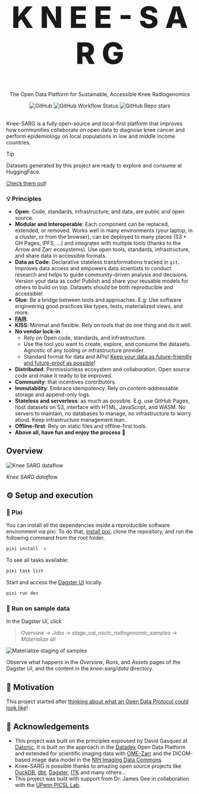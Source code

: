 <!-- markdownlint-disable MD033 MD041-->

<p align="center">
  <h1 style="font-size:80px; font-weight: 800;" align="center">K N E E - S A R G</h1>
  <p align="center">The Open Data Platform for Sustainable, Accessible Knee Radiogenomics</a> </p>
</p>

<div align="center">
  <img alt="GitHub" src="https://img.shields.io/github/license/open-radiogenomics/knee-sarg?style=flat-square">
  <img alt="GitHub Workflow Status" src="https://img.shields.io/github/actions/workflow/status/open-radiogenomics/knee-sarg/ci.yml?style=flat-square">
  <img alt="GitHub Repo stars" src="https://img.shields.io/github/stars/open-radiogenomics/knee-sarg?style=flat-square">
</div>

<br>

Knee-SARG is a fully open-source and local-first platform that improves how communities collaborate on open data to diagnose knee cancer and perform epidemiology on local populations in low and middle income countries.

> [!TIP]
> Datasets generated by this project are ready to explore and consume at HuggingFace.
>
> [Check them out](https://huggingface.co/radiogenomics)!

### 💡 Principles

- **Open**: Code, standards, infrastructure, and data, are public and open source.
- **Modular and Interoperable**: Each component can be replaced, extended, or removed. Works well in many environments (your laptop, in a cluster, or from the browser), can be deployed to many places (S3 + GH Pages, IPFS, ...) and integrates with multiple tools (thanks to the Arrow and Zarr ecosystems). Use open tools, standards, infrastructure, and share data in accessible formats.
- **Data as Code**: Declarative stateless transformations tracked in `git`. Improves data access and empowers data scientists to conduct research and helps to guide community-driven analysis and decisions. Version your data as code! Publish and share your reusable models for others to build on top. Datasets should be both reproducible and accessible!
- **Glue**: Be a bridge between tools and approaches. E.g: Use software engineering good practices like types, tests, materialized views, and more.
- [**FAIR**](https://www.go-fair.org/fair-principles/).
- **KISS**: Minimal and flexible. Rely on tools that do one thing and do it well.
- **No vendor lock-in**
  - Rely on Open code, standards, and infrastructure.
  - Use the tool you want to create, explore, and consume the datasets. Agnostic of any tooling or infrastructure provider.
  - Standard format for data and APIs! [Keep your data as future-friendly and future-proof as possible](https://indieweb.org/longevity)!
- **Distributed**: Permissionless ecosystem and collaboration. Open source code and make it ready to be improved.
- **Community**: that incentives contributors.
- **Immutability**: Embrace idempotency. Rely on content-addressable storage and append-only logs.
- **Stateless and serverless**: as much as possible. E.g. use GitHub Pages, host datasets on S3, interface with HTML, JavaScript, and WASM. No servers to maintain, no databases to manage, no infrastructure to worry about. Keep infrastructure management lean.
- **Offline-first**: Rely on static files and offline-first tools.
- **Above all, have fun and enjoy the process** 🎉

## Overview

![Knee SARG dataflow](./docs/figures/knee-sarg.png)

*Knee SARG dataflow.*

## ⚙️ Setup and execution

### 🐍 Pixi

You can install all the dependencies inside a reproducible software environment via pixi. To do that, [install pixi](https://pixi.sh), clone the repository, and run the following command from the root folder.

```bash
pixi install -a
```

To see all tasks available:

```bash
pixi task list
```

Start and access the [Dagster UI](http://127.0.0.1:3000) locally.

```bash
pixi run dev
```

### 🧬 Run on sample data

In the Dagster UI, click

 > *Overview* -> *Jobs* -> *stage_oai_nsclc_radiogenomic_samples* -> *Materialize all*

![Materialize staging of samples](./docs/figures/knee-sarg-stage.png)

Observe what happens in the *Overview*, *Runs*, and *Assets* pages of the Dagster UI, and the content in the *knee-sarg/data* directory.


## 🎯 Motivation

This project started after [thinking about what an Open Data Protocol could look like](https://publish.obsidian.md/davidgasquez/Open+Data)!

## 👏 Acknowledgements

- This project was built on the principles espoused by David Gasquez at [Datonic](https://datonic.io). It is built on the approach in the [Datadex](https://datadex.datonic.io/) Open Data Platform and extended for scientific imaging data with [OME-Zarr](https://ngff.openmicroscopy.org/) and the DICOM-based image data model in the [NIH Imaging Data Commons](https://portal.imaging.datacommons.cancer.gov/).
- Knee-SARG is possible thanks to amazing open source projects like [DuckDB](https://www.duckdb.org/), [dbt](https://getdbt.com), [Dagster](https://dagster.io/), [ITK](https://docs.itk.org) and many others...
- This project was built with support from Dr. James Gee in collaboration with the [UPenn PICSL Lab](https://picsl.upenn.edu/).

